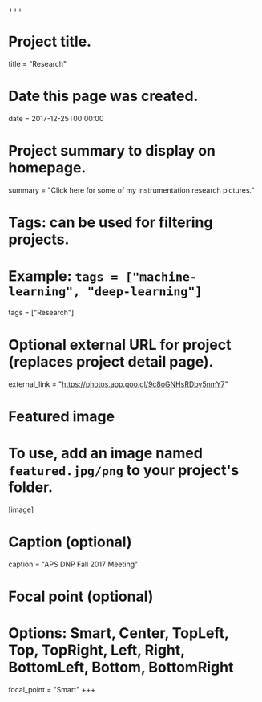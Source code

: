 +++
# Project title.
title = "Research"

# Date this page was created.
date = 2017-12-25T00:00:00

# Project summary to display on homepage.
summary = "Click here for some of my instrumentation research pictures."

# Tags: can be used for filtering projects.
# Example: `tags = ["machine-learning", "deep-learning"]`
tags = ["Research"]

# Optional external URL for project (replaces project detail page).
external_link = "https://photos.app.goo.gl/9c8oGNHsRDby5nmY7"

# Featured image
# To use, add an image named `featured.jpg/png` to your project's folder. 
[image]
  # Caption (optional)
  caption = "APS DNP Fall 2017 Meeting"

  # Focal point (optional)
  # Options: Smart, Center, TopLeft, Top, TopRight, Left, Right, BottomLeft, Bottom, BottomRight
  focal_point = "Smart"
+++
